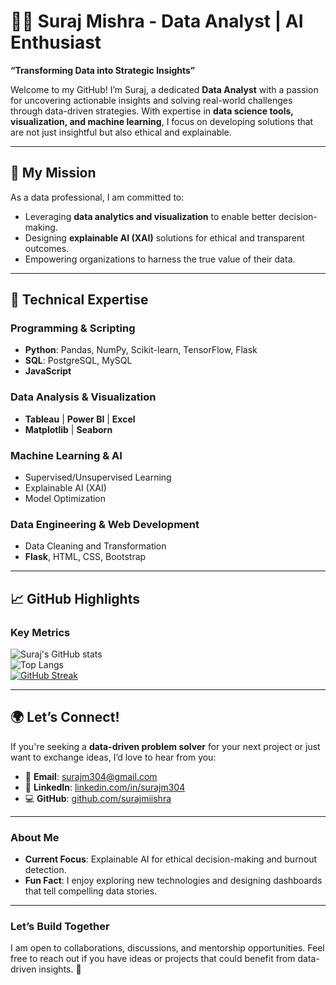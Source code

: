 # 👨‍💻 Suraj Mishra - Data Analyst | AI Enthusiast  

**“Transforming Data into Strategic Insights”**  

Welcome to my GitHub! I’m Suraj, a dedicated **Data Analyst** with a passion for uncovering actionable insights and solving real-world challenges through data-driven strategies. With expertise in **data science tools, visualization, and machine learning**, I focus on developing solutions that are not just insightful but also ethical and explainable.  

---

## 🧠 My Mission  

As a data professional, I am committed to:  
- Leveraging **data analytics and visualization** to enable better decision-making.  
- Designing **explainable AI (XAI)** solutions for ethical and transparent outcomes.  
- Empowering organizations to harness the true value of their data.  

---

## 🌟 Technical Expertise  

### **Programming & Scripting**  
- **Python**: Pandas, NumPy, Scikit-learn, TensorFlow, Flask  
- **SQL**: PostgreSQL, MySQL  
- **JavaScript**  

### **Data Analysis & Visualization**  
- **Tableau** | **Power BI** | **Excel**  
- **Matplotlib** | **Seaborn**  

### **Machine Learning & AI**  
- Supervised/Unsupervised Learning  
- Explainable AI (XAI)  
- Model Optimization  

### **Data Engineering & Web Development**  
- Data Cleaning and Transformation  
- **Flask**, HTML, CSS, Bootstrap  

---

## 📈 GitHub Highlights  

### **Key Metrics**  
![Suraj's GitHub stats](https://github-readme-stats.vercel.app/api?username=surajmiishra&show_icons=true&theme=highcontrast)  
![Top Langs](https://github-readme-stats.vercel.app/api/top-langs/?username=surajmiishra&layout=compact&theme=highcontrast)  
[![GitHub Streak](https://github-readme-streak-stats.herokuapp.com/?user=surajmiishra&theme=highcontrast)](https://git.io/streak-stats)

---

## 🌍 Let’s Connect!  

If you're seeking a **data-driven problem solver** for your next project or just want to exchange ideas, I’d love to hear from you:  

- 📧 **Email**: [surajm304@gmail.com](mailto:surajm304@gmail.com)  
- 🔗 **LinkedIn**: [linkedin.com/in/surajm304](https://linkedin.com/in/surajm304)  
- 💻 **GitHub**: [github.com/surajmiishra](https://github.com/surajmiishra)  

---

### **About Me**  
- **Current Focus**: Explainable AI for ethical decision-making and burnout detection.  
- **Fun Fact**: I enjoy exploring new technologies and designing dashboards that tell compelling data stories.  

---

### **Let’s Build Together**  
I am open to collaborations, discussions, and mentorship opportunities. Feel free to reach out if you have ideas or projects that could benefit from data-driven insights. 🚀  
